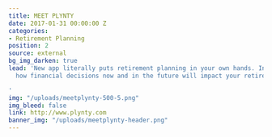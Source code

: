 ```yaml
---
title: MEET PLYNTY
date: 2017-01-31 00:00:00 Z
categories:
- Retirement Planning
position: 2
source: external
bg_img_darken: true
lead: 'New app literally puts retirement planning in your own hands. Instantly see
  how financial decisions now and in the future will impact your retirement income.

'
img: "/uploads/meetplynty-500-5.png"
img_bleed: false
link: http://www.plynty.com
banner_img: "/uploads/meetplynty-header.png"
---
```


